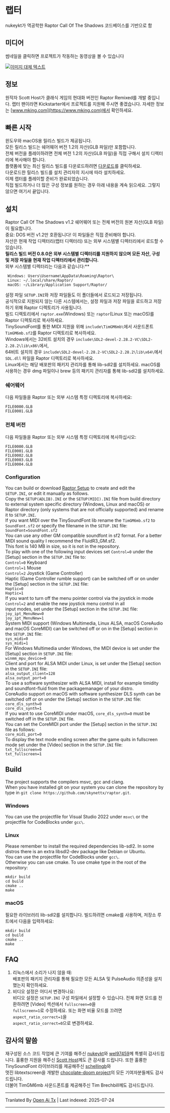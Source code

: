 
# 랩터  
nukeykt가 역공학한 Raptor Call Of The Shadows 코드베이스를 기반으로 함  

## 미디어  
썸네일을 클릭하면 프로젝트가 작동하는 동영상을 볼 수 있습니다  

[![이미지 대체 텍스트](https://img.youtube.com/vi/Nt2HfchiudY/0.jpg)](https://www.youtube.com/channel/UCedmTTlonJK5DvkiMpA_teQ)  
## 정보  
원작자 Scott Host가 클래식 게임의 현대화 버전인 Raptor Remixed를 개발 중입니다. 랩터 팬이라면 Kickstarter에서 프로젝트를 지원해 주시면 좋겠습니다. 자세한 정보는 [www.mking.com](https://www.mking.com)에서 확인하세요.  

## 빠른 시작  
윈도우와 macOS용 릴리스 빌드가 제공됩니다.  
모든 릴리스 빌드는 쉐어웨어 버전 1.2의 자산(GLB 파일)만 포함합니다.  
전체 버전을 플레이하려면 전체 버전 1.2의 자산(GLB 파일)을 직접 구해서 설치 디렉터리에 복사해야 합니다.  
플랫폼에 맞는 최신 릴리스 빌드를 다운로드하려면 [다운로드](https://github.com/skynettx/raptor/releases/latest)를 클릭하세요.  
다운로드한 릴리스 빌드를 설치 관리자의 지시에 따라 설치하세요.  
이제 랩터를 플레이할 준비가 완료되었습니다.  
직접 빌드하거나 더 많은 구성 정보를 원하는 경우 아래 내용을 계속 읽으세요. 그렇지 않으면 여기서 끝입니다.  

## 설치  
Raptor Call Of The Shadows v1.2 쉐어웨어 또는 전체 버전의 원본 자산(GLB 파일)이 필요합니다.  
중요: DOS 버전 v1.2만 호환됩니다! 이 파일들은 직접 준비해야 합니다.  
자산은 현재 작업 디렉터리(랩터 디렉터리) 또는 외부 시스템별 디렉터리에서 로드할 수 있습니다.  
**릴리스 빌드 버전 0.8.0은 외부 시스템별 디렉터리를 지원하지 않으며 모든 자산, 구성 및 저장 파일을 현재 작업 디렉터리에서 관리합니다.**  
외부 시스템별 디렉터리는 다음과 같습니다:**
```
 Windows: Users\Username\AppData\Roaming\Raptor\  
 Linux: ~/.local/share/Raptor/
 macOS: ~/Library/Application Support/Raptor/
```

설정 파일 `SETUP.INI`와 저장 파일들도 이 폴더들에서 로드되고 저장됩니다.  
공식적으로 지원되지 않는 다른 시스템에서는, 설정 파일과 저장 파일을 로드하고 저장하기 위해 Raptor 디렉토리가 사용됩니다.  
빌드 디렉토리에서 `raptor.exe`(Windows) 또는 `raptor`(Linux 또는 macOS)를 Raptor 디렉토리로 복사하세요.  
TinySoundFont를 통한 MIDI 지원을 위해 `include\TimGM6mb\`에서 사운드폰트 `TimGM6mb.sf2`를 Raptor 디렉토리로 복사하세요.  
Windows에서는 32비트 설치의 경우 `include\SDL2-devel-2.28.2-VC\SDL2-2.28.2\lib\x86\`에서,  
64비트 설치의 경우 `include\SDL2-devel-2.28.2-VC\SDL2-2.28.2\lib\x64\`에서 `SDL.dll` 파일을 Raptor 디렉토리로 복사하세요.  
Linux에서는 해당 배포판의 패키지 관리자를 통해 lib-sdl2를 설치하세요. macOS를 사용하는 경우 dmg 파일이나 brew 등의 패키지 관리자를 통해 lib-sdl2를 설치하세요.  
### 쉐어웨어  
다음 파일들을 Raptor 또는 외부 시스템 특정 디렉토리에 복사하세요:  

```
FILE0000.GLB  
FILE0001.GLB  
```
### 전체 버전
다음 파일들을 Raptor 또는 외부 시스템 특정 디렉토리에 복사하십시오: 
```
FILE0000.GLB  
FILE0001.GLB  
FILE0002.GLB  
FILE0003.GLB  
FILE0004.GLB  
```
### Configuration  
You can build or download [Raptor Setup](https://github.com/skynettx/raptorsetup.git) to create and edit the  
`SETUP.INI`, or edit it manually as follows.  
Copy the `SETUP(ADLIB).INI` or the `SETUP(MIDI).INI` file from build directory to external system specific directory (Windows, Linux and macOS) or Raptor directory (only systems that are not officially supported) and rename it to `SETUP.INI`.  
If you want MIDI over the TinySoundFont lib rename the `TimGM6mb.sf2` to `SoundFont.sf2` or specify the filename in the `SETUP.INI` file:  
`SoundFont=SoundFont.sf2`  
You can use any other GM compatible soundfont in sf2 format. For a better MIDI sound quality I recommend the FluidR3_GM.sf2.  
This font is 140 MB in size, so it is not in the repository.  
To play with one of the following input devices set `Control=0` under the [Setup] section in the `SETUP.INI` file to:  
`Control=0` Keyboard  
`Control=1` Mouse  
`Control=2` Joystick (Game Controller)  
Haptic (Game Controller rumble support) can be switched off or on under the [Setup] section in the `SETUP.INI` file:  
`Haptic=0`  
`Haptic=1`  
If you want to turn off the menu pointer control via the joystick in mode `Control=2` and enable the new joystick menu control in all  
input modes, set under the [Setup] section in the `SETUP.INI` file:  
`joy_ipt_MenuNew=0`  
`joy_ipt_MenuNew=1`  
System MIDI support (Windows Multimedia, Linux ALSA, macOS CoreAudio and macOS CoreMIDI) can be switched off or on in the [Setup] section in the `SETUP.INI` file:  
`sys_midi=0`  
`sys_midi=1`  
For Windows Multimedia under Windows, the MIDI device is set under the [Setup] section in `SETUP.INI` file:  
`winmm_mpu_device=0`  
Client and port for ALSA MIDI under Linux, is set under the [Setup] section in the `SETUP.INI` file:  
`alsa_output_client=128`  
`alsa_output_port=0`  
To use a software synthesizer with ALSA MIDI, install for example timidity and soundfont-fluid from the packagemanager of your distro.  
CoreAudio support on macOS with software synthesizer DLS synth can be switched off or on under the [Setup] section in the `SETUP.INI` file:  
`core_dls_synth=0`  
`core_dls_synth=1`  
If you want to use CoreMIDI under macOS, `core_dls_synth=0` must be switched off in the `SETUP.INI` file.  
You can set the CoreMIDI port under the [Setup] section in the `SETUP.INI` file as follows:  
`core_midi_port=0`  
To display the text mode ending screen after the game quits in fullscreen mode set under the [Video] section in the `SETUP.INI` file:  
`txt_fullscreen=0`  
`txt_fullscreen=1`  

## Build  
The project supports the compilers msvc, gcc and clang.  
When you have installed git on your system you can clone the repository by type in `git clone https://github.com/skynettx/raptor.git`.  

### Windows  
You can use the projectfile for Visual Studio 2022 under `msvc\` or the projectfile for CodeBlocks under `gcc\`.  

### Linux  
Please remember to install the required dependencies lib-sdl2. In some distros there is an extra libsdl2-dev package like Debian or Ubuntu.  
You can use the projectfile for CodeBlocks under `gcc\`.  
Otherwise you can use cmake. To use cmake type in the root of the repository:  
```
mkdir build  
cd build  
cmake ..  
make  
```
### macOS  
필요한 라이브러리 lib-sdl2를 설치합니다. 빌드하려면 cmake를 사용하며, 저장소 루트에서 다음을 입력하세요:

```
mkdir build  
cd build  
cmake ..  
make  
```
## FAQ
1. 리눅스에서 소리가 나지 않을 때:  
배포판의 패키지 관리자를 통해 필요한 모든 ALSA 및 PulseAudio 의존성을 설치했는지 확인하세요. 
2. 비디오 설정은 어디서 변경하나요:  
비디오 설정은 `SETUP.INI` 구성 파일에서 설정할 수 있습니다. 전체 화면 모드를 전환하려면 [Video] 섹션에서 `fullscreen=0`을  
`fullscreen=1`로 수정하세요. 또는 화면 비율 모드를 끄려면 `aspect_ratio_correct=1`을  
`aspect_ratio_correct=0`으로 변경하세요. 

## 감사의 말씀
재구성된 소스 코드 작업에 큰 기여를 해주신 [nukeykt](https://github.com/nukeykt)와 [wel97459](https://github.com/wel97459)께 특별히 감사드립니다.
훌륭한 지원을 해주신 [Scott Host](https://www.mking.com)께도 큰 감사를 드립니다.
또한 훌륭한 TinySoundFont 라이브러리를 제공해주신 [schellingb](https://github.com/schellingb)와  
멋진 libtextscreen을 개발한 [chocolate-doom project](https://github.com/chocolate-doom)의 모든 기여자분들께도 감사드립니다.  
더불어 TimGM6mb 사운드폰트를 제공해주신 Tim Brechbill께도 감사드립니다.









---

Tranlated By [Open Ai Tx](https://github.com/OpenAiTx/OpenAiTx) | Last indexed: 2025-07-24

---